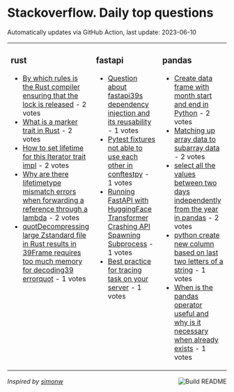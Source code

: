 # Stackoverflow. Daily top questions 

Automatically updates via GitHub Action, last update: <!-- date starts -->2023-06-10<!-- date ends -->


<table><tr><td valign="top" width="33%">

### rust
<!-- rust starts -->
* [By which rules is the Rust compiler ensuring that the lock is released](https://stackoverflow.com/questions/76438287/by-which-rules-is-the-rust-compiler-ensuring-that-the-lock-is-released) - 2 votes
* [What is a marker trait in Rust](https://stackoverflow.com/questions/76445707/what-is-a-marker-trait-in-rust) - 2 votes
* [How to set lifetime for this Iterator trait impl](https://stackoverflow.com/questions/76446940/how-to-set-lifetime-for-this-iterator-trait-impl) - 2 votes
* [Why are there lifetimetype mismatch errors when forwarding a reference through a lambda](https://stackoverflow.com/questions/76444144/why-are-there-lifetime-type-mismatch-errors-when-forwarding-a-reference-through) - 2 votes
* [quotDecompressing large Zstandard file in Rust results in 39Frame requires too much memory for decoding39 errorquot](https://stackoverflow.com/questions/76447251/decompressing-large-zstandard-file-in-rust-results-in-frame-requires-too-much) - 1 votes
<!-- rust ends -->
</td><td valign="top" width="34%">


### fastapi
<!-- fastapi starts -->
* [Question about fastapi39s dependency injection and its reusability](https://stackoverflow.com/questions/76446783/question-about-fastapis-dependency-injection-and-its-reusability) - 1 votes
* [Pytest fixtures not able to use each other in conftestpy](https://stackoverflow.com/questions/76444105/pytest-fixtures-not-able-to-use-each-other-in-conftest-py) - 1 votes
* [Running FastAPI with HuggingFace Transformer Crashing API  Spawning Subprocess](https://stackoverflow.com/questions/76441883/running-fastapi-with-huggingface-transformer-crashing-api-spawning-subprocess) - 1 votes
* [Best practice for tracing task on your server](https://stackoverflow.com/questions/76438326/best-practice-for-tracing-task-on-your-server) - 1 votes
<!-- fastapi ends -->
</td><td valign="top" width="34%">


### pandas
<!-- pandas starts -->
* [Create data frame with month start and end in Python](https://stackoverflow.com/questions/76443923/create-data-frame-with-month-start-and-end-in-python) - 2 votes
* [Matching up array data to subarray data](https://stackoverflow.com/questions/76437569/matching-up-array-data-to-sub-array-data) - 2 votes
* [select all the values between two days independently from the year in pandas](https://stackoverflow.com/questions/76441470/select-all-the-values-between-two-days-independently-from-the-year-in-pandas) - 2 votes
* [python  create new column based on last two letters of a string](https://stackoverflow.com/questions/76441116/python-create-new-column-based-on-last-two-letters-of-a-string) - 1 votes
* [When is the pandas  operator useful and why is it necessary when  already exists](https://stackoverflow.com/questions/76442422/when-is-the-pandas-operator-useful-and-why-is-it-necessary-when-already-ex) - 1 votes
<!-- pandas ends -->
</td></tr></table>

<a href="https://github.com/hp0404/hp0404/actions"><img src="https://github.com/hp0404/hp0404/workflows/Build%20README/badge.svg" align="right" alt="Build README"></a> <p>*Inspired by  [simonw](https://github.com/simonw/simonw)*</p>
